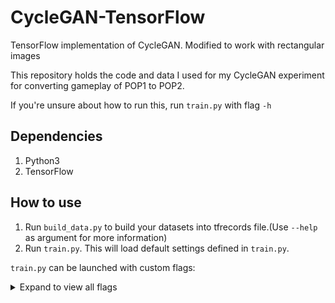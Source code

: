 # CycleGAN-TensorFlow
TensorFlow implementation of CycleGAN. Modified to work with rectangular images

This repository holds the code and data I used for my CycleGAN experiment for converting gameplay of POP1 to POP2.

If you're unsure about how to run this, run `train.py` with flag `-h`
## Dependencies 
1. Python3
1. TensorFlow
## How to use 
1. Run `build_data.py` to build your datasets into tfrecords file.(Use `--help` as argument for more information)
1. Run `train.py`. This will load default settings defined in `train.py`.

`train.py` can be launched with custom flags:
<details>
  <summary>Expand to view all flags</summary>
<pre>
  flags:

.\train.py:
  --A: A tfrecords file for training, default:
    pop1topop2/tfrecords/pop1.tfrecords
    (default: 'pop1topop2/tfrecords/pop1.tfrecords')
  --B: B tfrecords file for training, default:
    pop1topop2/tfrecords/pop2.tfrecords
    (default: 'pop1topop2/tfrecords/pop2.tfrecords')
  --batch_size: Batch Size, default: 1
    (default: '1')
    (an integer)
  --beta1: Momentum of Adam, default: 0.5
    (default: '0.5')
    (a number)
  --image_height: Image Height, default: 200
    (default: '200')
    (an integer)
  --image_width: Image Width, default: 320
    (default: '320')
    (an integer)
  --lambda1: Weight of Forward Cycle Loss (A->B->A), default: 10
    (default: '10')
    (an integer)
  --lambda2: Weight of Backward Cycle Loss (B->A->B), default: 10
    (default: '10')
    (an integer)
  --learning_rate: Learning rate of Adam, default: 2e-4
    (default: '0.0002')
    (a number)
  --load_model: Folder of saved model for continuing the training, default: None
  --ngf: Number of gen filters in first conv layer, default: 64
    (default: '64')
    (an integer)
  --norm: Normalization [instance/batch], default: instance
    (default: 'instance')
  --pool_size: Size of Image Buffer that stores previously generated images,
    default: 50
    (default: '50')
    (an integer)
  --[no]reset_model: Allows you to reset computational graph of tensorflow,
    default: False
    (default: 'false')
  --[no]use_lsgan: Use LSGAN(MSE) or CrossEntropyLoss, default: True
    (default: 'true')
</pre>
</details>
